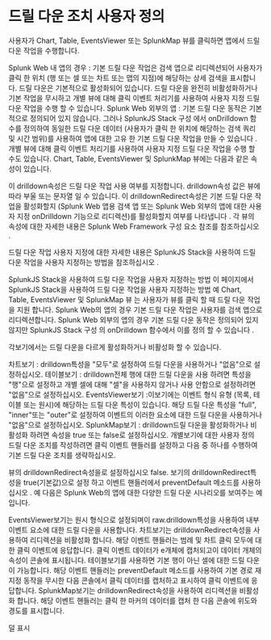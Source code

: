 # 드릴 다운 조치 사용자 정의
사용자가 Chart, Table, EventsViewer 또는 SplunkMap 뷰를 클릭하면 앱에서 드릴 다운 작업을 수행합니다.

Splunk Web 내 앱의 경우 : 기본 드릴 다운 작업은 검색 앱으로 리디렉션되어 사용자가 클릭 한 위치 (행 또는 셀 또는 차트 또는 맵의 지점)에 해당하는 상세 검색을 표시합니다. 드릴 다운은 기본적으로 활성화되어 있습니다. 드릴 다운을 완전히 비활성화하거나 기본 작업을 무시하고 개별 뷰에 대해 클릭 이벤트 처리기를 사용하여 사용자 지정 드릴 다운 작업을 수행 할 수 있습니다.
Splunk Web 외부의 앱 : 기본 드릴 다운 동작은 기본적으로 정의되어 있지 않습니다. 그러나 SplunkJS Stack 구성 에서 onDrilldown 함수를 정의하여 동일한 드릴 다운 데이터 (사용자가 클릭 한 위치에 해당하는 검색 쿼리 및 시간 범위)를 사용하여 앱에 대한 고유 한 기본 드릴 다운 작업을 만들 수 있습니다 . 개별 뷰에 대해 클릭 이벤트 처리기를 사용하여 사용자 지정 드릴 다운 작업을 수행 할 수도 있습니다.
Chart, Table, EventsViewer 및 SplunkMap 뷰에는 다음과 같은 속성이 있습니다.

이 drilldown속성은 드릴 다운 작업 사용 여부를 지정합니다. drilldown속성 값은 뷰에 따라 부울 또는 문자열 일 수 있습니다.
이 drilldownRedirect속성은 기본 드릴 다운 작업을 활성화할지 (Splunk Web 앱용 검색 앱 또는 Splunk Web 외부의 앱에 대한 사용자 지정 onDrilldown 기능으로 리디렉션)를 활성화할지 여부를 나타냅니다 .
각 뷰의 속성에 대한 자세한 내용은 Splunk Web Framework 구성 요소 참조를 참조하십시오 .

드릴 다운 작업 사용자 지정에 대한 자세한 내용은 SplunkJS Stack을 사용하여 드릴 다운 작업을 사용자 지정하는 방법을 참조하십시오 .


SplunkJS Stack을 사용하여 드릴 다운 작업을 사용자 지정하는 방법
이 페이지에서
SplunkJS Stack을 사용하여 드릴 다운 작업을 사용자 지정하는 방법
예
Chart, Table, EventsViewer 및 SplunkMap 뷰 는 사용자가 뷰를 클릭 할 때 드릴 다운 작업을 지원 합니다. Splunk Web의 앱의 경우 기본 드릴 다운 작업은 사용자를 검색 앱으로 리디렉션합니다. Splunk Web 외부의 앱의 경우 기본 드릴 다운 동작은 정의되어 있지 않지만 SplunkJS Stack 구성 의 onDrilldown 함수에서 이를 정의 할 수 있습니다 .

각보기에서는 드릴 다운을 다르게 활성화하거나 비활성화 할 수 있습니다.

차트보기 : drilldown특성을 "모두"로 설정하여 드릴 다운을 사용하거나 "없음"으로 설정하십시오.
테이블보기 : drilldown전체 행에 대한 드릴 다운을 사용 하려면 특성을 "행"으로 설정하고 개별 셀에 대해 "셀"을 사용하지 않거나 사용 안함으로 설정하려면 "없음"으로 설정하십시오.
EventsViewer보기 :이보기에는 이벤트 형식 유형 (목록, 테이블 또는 원시)에 해당하는 드릴 다운 특성이 있습니다. 해당 드릴 다운 특성을 "full", "inner"또는 "outer"로 설정하여 이벤트의 이러한 요소에 대한 드릴 다운을 사용하거나 "없음"으로 설정하십시오.
SplunkMap보기 : drilldown드릴 다운을 활성화하거나 비활성화 하려면 속성을 true 또는 false로 설정하십시오.
개별보기에 대한 사용자 정의 드릴 다운 조치를 작성하려면 클릭 이벤트 핸들러를 설정하고 다음 중 하나를 수행하여 기본 드릴 다운 조치를 생략하십시오.

뷰의 drilldownRedirect속성을로 설정하십시오 false.
보기의 drilldownRedirect특성을 true(기본값)으로 설정 하고 이벤트 핸들러에서 preventDefault 메소드를 사용하십시오 .
예
다음은 Splunk Web의 앱에 대한 다양한 드릴 다운 시나리오를 보여주는 예입니다.

EventsViewer보기는 원시 형식으로 설정되며이 raw.drilldown특성을 사용하여 내부 이벤트 요소에 대한 드릴 다운을 사용합니다.
차트보기는 drilldownRedirect속성을 사용하여 리디렉션을 비활성화 합니다. 해당 이벤트 핸들러는 범례 및 차트 클릭 모두에 대한 클릭 이벤트에 응답합니다. 클릭 이벤트 데이터가 e개체에 캡처되고이 데이터 개체의 속성이 콘솔에 표시됩니다.
테이블보기를 사용하면 기본 행이 아닌 셀에 대한 드릴 다운이 가능합니다. 해당 이벤트 핸들러는 preventDefault 메소드를 사용하여 기본 경로 재 지정 동작을 무시한 다음 콘솔에서 클릭 데이터를 캡처하고 표시하여 클릭 이벤트에 응답합니다.
SplunkMap보기는 drilldownRedirect속성을 사용하여 리디렉션을 비활성화 합니다. 해당 이벤트 핸들러는 클릭 한 마커의 데이터를 캡처 한 다음 콘솔에 위도와 경도를 표시합니다.
<script>
    require([
        "splunkjs/mvc/searchmanager",
        "splunkjs/mvc/eventsviewerview",
        "splunkjs/mvc/chartview",
        "splunkjs/mvc/tableview",
        "splunkjs/mvc/splunkmapview",
        "splunkjs/mvc/simplexml/ready!"
    ], function(
        SearchManager,
        EventsViewer,
        ChartView,
        TableView,
        SplunkMapView
    ) {
        // Instantiate searches
        ...

        // Set up the views
        myeventsviewer = new EventsViewer({
            id: "example-eventsviewer",
            managerid: "main-search",
            type: "raw",
            "raw.drilldown": "inner",
            count: 3,
            el: $("#myeventsviewer")
        }).render();

        mychart = new ChartView({
            id: "example-chart",
            managerid: "subsearch1",
            type: "bar",
            drilldown: "all",
            drilldownRedirect: false,
            el: $("#mychart")
        }).render();

        mytable=new TableView({
            id: "example-table",
            managerid: "subsearch2",
            pageSize: 3,
            wrap: true,
            drilldown: "cell",
            el: $("#mytable")
        }).render();

        mymap = new SplunkMapView({
            id: "example-splunkmap",
            managerid: "map-search",
            drilldownRedirect: false,
            el: $("#mymap")
        }).render();

        // Set up event handlers to customize drilldown behavior
        mychart.on("click:legend", function(e) {
            // Displays a data object in the console--the legend text
            console.log("Clicked the chart legend: ", e.name2);
        });

        mychart.on("click:chart", function(e) {
            // Displays a data object in the console
            console.log("Clicked the chart: ", e.value);
        });

        mytable.on("click", function(e) {
            // Bypass the default behavior
            e.preventDefault();

            // Displays a data object in the console
            console.log("Clicked the table:", e.data);
        });

        mymap.on("click:marker", function(e) {
            // Displays a data object in the console
            console.log("Clicked the map: ", e.data.count, " at lat: ", e.data.latitude, ", long:", e.data.longitude);
        });

    });
</script>
덜 표시

